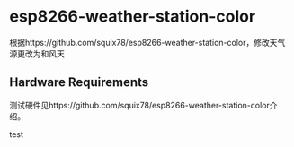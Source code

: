 # esp8266-weather-station-color
根据https://github.com/squix78/esp8266-weather-station-color，修改天气源更改为和风天
## Hardware Requirements
测试硬件见https://github.com/squix78/esp8266-weather-station-color介绍。

test